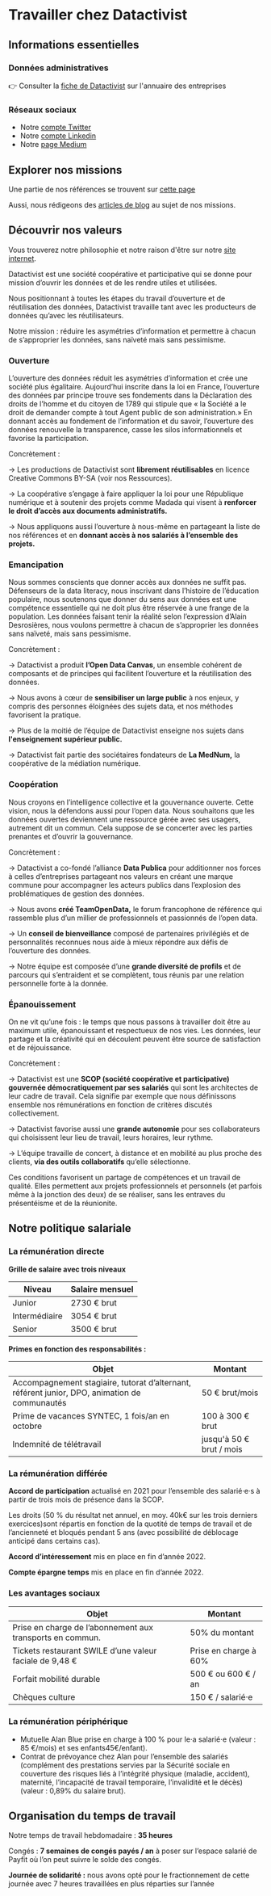 <head>
<link rel="stylesheet" type="text/css" href="/_static/custom.css">
</head>

# Travailler chez Datactivist

## Informations essentielles
   
### Données administratives

👉 Consulter la [fiche de Datactivist](https://annuaire-entreprises.data.gouv.fr/etablissement/82379887100013) sur l'annuaire des entreprises
 
### Réseaux sociaux

- Notre [compte Twitter](https://twitter.com/datactivi_st)
- Notre [compte Linkedin](https://www.linkedin.com/company/datactivist/)
- Notre [page Medium](https://medium.com/datactivist)
   
## Explorer nos missions

Une partie de nos références se trouvent sur [cette page](https://datactivist.coop/fr/references/)

Aussi, nous rédigeons des [articles de blog](https://medium.com/datactivist) au sujet de nos missions.


## Découvrir nos valeurs
<div class="myhint">
   Vous trouverez notre philosophie et notre raison d'être sur notre <a href="https://datactivist.coop/fr/a-propos/">site internet</a>.
</div>

<p>
   
Datactivist est une société coopérative et participative qui se donne pour mission d’ouvrir les données et de les rendre utiles et utilisées.

Nous positionnant à toutes les étapes du travail d’ouverture et de réutilisation des données, Datactivist travaille tant avec les producteurs de données qu’avec les réutilisateurs.

Notre mission : réduire les asymétries d’information et permettre à chacun de s’approprier les données, sans naïveté mais sans pessimisme.

### Ouverture
L’ouverture des données réduit les asymétries d’information et crée une société plus égalitaire. Aujourd’hui inscrite dans la loi en France, l’ouverture des données par principe trouve ses fondements dans la Déclaration des droits de l’homme et du citoyen de 1789 qui stipule que « la Société a le droit de demander compte à tout Agent public de son administration.» En donnant accès au fondement de l’information et du savoir, l’ouverture des données renouvelle la transparence, casse les silos informationnels et favorise la participation.

Concrètement :

→ Les productions de Datactivist sont **librement réutilisables** en licence Creative Commons BY-SA (voir nos Ressources).

→ La coopérative s’engage à faire appliquer la loi pour une République numérique et à soutenir des projets comme Madada qui visent à **renforcer le droit d’accès aux documents administratifs.**

→ Nous appliquons aussi l’ouverture à nous-même en partageant la liste de nos références et en **donnant accès à nos salariés à l’ensemble des projets.**

### Emancipation

Nous sommes conscients que donner accès aux données ne suffit pas. Défenseurs de la data literacy, nous inscrivant dans l’histoire de l’éducation populaire, nous soutenons que donner du sens aux données est une compétence essentielle qui ne doit plus être réservée à une frange de la population. Les données faisant tenir la réalité selon l’expression d’Alain Desrosières, nous voulons permettre à chacun de s’approprier les données sans naïveté, mais sans pessimisme.

Concrètement :

→ Datactivist a produit **l’Open Data Canvas**, un ensemble cohérent de composants et de principes qui facilitent l’ouverture et la réutilisation des données.

→ Nous avons à cœur de **sensibiliser un large public** à nos enjeux, y compris des personnes éloignées des sujets data, et nos méthodes favorisent la pratique.

→ Plus de la moitié de l’équipe de Datactivist enseigne nos sujets dans **l'enseignement supérieur public.**

→ Datactivist fait partie des sociétaires fondateurs de **La MedNum,** la coopérative de la médiation numérique.

### Coopération

Nous croyons en l’intelligence collective et la gouvernance ouverte. Cette vision, nous la défendons aussi pour l’open data. Nous souhaitons que les données ouvertes deviennent une ressource gérée avec ses usagers, autrement dit un commun. Cela suppose de se concerter avec les parties prenantes et d’ouvrir la gouvernance.

Concrètement :

→ Datactivist a co-fondé l’alliance **Data Publica** pour additionner nos forces à celles d’entreprises partageant nos valeurs en créant une marque commune pour accompagner les acteurs publics dans l’explosion des problématiques de gestion des données.

→ Nous avons **créé TeamOpenData,** le forum francophone de référence qui rassemble plus d’un millier de professionnels et passionnés de l’open data.

→ Un **conseil de bienveillance** composé de partenaires privilégiés et de personnalités reconnues nous aide à mieux répondre aux défis de l’ouverture des données.

→ Notre équipe est composée d’une **grande diversité de profils** et de parcours qui s’entraident et se complètent, tous réunis par une relation personnelle forte à la donnée.

### Épanouissement

On ne vit qu’une fois : le temps que nous passons à travailler doit être au maximum utile, épanouissant et respectueux de nos vies. Les données, leur partage et la créativité qui en découlent peuvent être source de satisfaction et de réjouissance.

Concrètement :

→ Datactivist est une **SCOP (société coopérative et participative) gouvernée démocratiquement par ses salariés** qui sont les architectes de leur cadre de travail. Cela signifie par exemple que nous définissons ensemble nos rémunérations en fonction de critères discutés collectivement.

→ Datactivist favorise aussi une **grande autonomie** pour ses collaborateurs qui choisissent leur lieu de travail, leurs horaires, leur rythme.

→ L’équipe travaille de concert, à distance et en mobilité au plus proche des clients, **via des outils collaboratifs** qu’elle sélectionne.

Ces conditions favorisent un partage de compétences et un travail de qualité. Elles permettent aux projets professionnels et personnels (et parfois même à la jonction des deux) de se réaliser, sans les entraves du présentéisme et de la réunionite.

## Notre politique salariale

### La rémunération directe

**Grille de salaire avec trois niveaux**

<table class="mytable">
  <thead>
    <tr>
      <th>Niveau</th>
      <th>Salaire mensuel</th>
    </tr>
  </thead>
  <tbody>
    <tr>
      <td>Junior</td>
      <td>2730 € brut</td>
    </tr>
    <tr>
      <td>Intermédiaire</td>
      <td>3054 € brut</td>
    </tr>
    <tr>
      <td>Senior</td>
      <td>3500 € brut</td>
    </tr>
  </tbody>
</table>



<p>

**Primes en fonction des responsabilités :**

<table class="mytable">
  <thead>
    <tr>
      <th>Objet</th>
      <th>Montant</th>
    </tr>
  </thead>
  <tbody>
    <tr>
      <td>Accompagnement stagiaire, tutorat d’alternant, référent junior, DPO, animation de communautés</td>
      <td>50 € brut/mois</td>
    </tr>
    <tr>
      <td>Prime de vacances SYNTEC, 1 fois/an en octobre</td>
      <td>100 à 300 € brut</td>
    </tr>
    <tr>
      <td>Indemnité de télétravail</td>
      <td>jusqu'à 50 € brut / mois</td>
    </tr>
  </tbody>
</table>

 
<p>
   
### La rémunération différée

**Accord de participation** actualisé en 2021 pour l’ensemble des salarié·e·s à partir de trois mois de présence dans la SCOP. 

Les droits (50 % du résultat net annuel, en moy. 40k€ sur les trois derniers exercices)sont répartis en fonction de la quotité de temps de travail et de l’ancienneté et bloqués pendant 5 ans (avec possibilité de déblocage anticipé dans certains cas).
   
**Accord d’intéressement** mis en place en fin d’année 2022.
   
**Compte épargne temps** mis en place en fin d’année 2022.

<p>

### Les avantages sociaux
   
<table class="mytable">
  <thead>
    <tr>
      <th>Objet</th>
      <th>Montant</th>
    </tr>
  </thead>
  <tbody>
    <tr>
      <td>Prise en charge de l’abonnement aux transports en commun.</td>
      <td>50% du montant</td>
    </tr>
    <tr>
      <td>Tickets restaurant SWILE d’une valeur faciale de 9,48 €</td>
      <td>Prise en charge à 60%</td>
    </tr>
    <tr>
      <td>Forfait mobilité durable</td>
      <td>500 € ou 600 € / an</td>
    </tr>
    <tr>
      <td>Chèques culture</td>
      <td>150 € / salarié·e</td>
    </tr>
  </tbody>
</table>


<p>
  
### La rémunération périphérique
   
- Mutuelle Alan Blue prise en charge à 100 % pour le⋅a salarié⋅e (valeur : 85 €/mois) et ses enfants45€/enfant).
- Contrat de prévoyance chez Alan pour l’ensemble des salariés (complément des prestations servies par la Sécurité sociale en couverture des risques liés à l’intégrité physique (maladie, accident), maternité, l’incapacité de travail temporaire, l’invalidité et le décès) (valeur : 0,89% du
salaire brut).
   
## Organisation du temps de travail

Notre temps de travail hebdomadaire : **35 heures**
   
Congés : **7 semaines de congés payés / an** à poser sur l’espace salarié de Payfit où l’on peut suivre le solde des congés.

**Journée de solidarité :** nous avons opté pour le fractionnement de cette journée
avec 7 heures travaillées en plus réparties sur l’année

